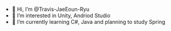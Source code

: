 - 👋 Hi, I’m @Travis-JaeEoun-Ryu
- 👀 I’m interested in Unity, Andriod Studio
- 🌱 I’m currently learning C#, Java and planning to study Spring

<!---
Travis-JaeEoun-Ryu/Travis-JaeEoun-Ryu is a ✨ special ✨ repository because its `README.md` (this file) appears on your GitHub profile.
You can click the Preview link to take a look at your changes.
--->

